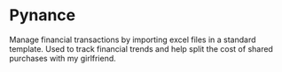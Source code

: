 # Pynance
Manage financial transactions by importing excel files in a standard template. Used to track financial trends and help split the cost of shared purchases with my girlfriend.
